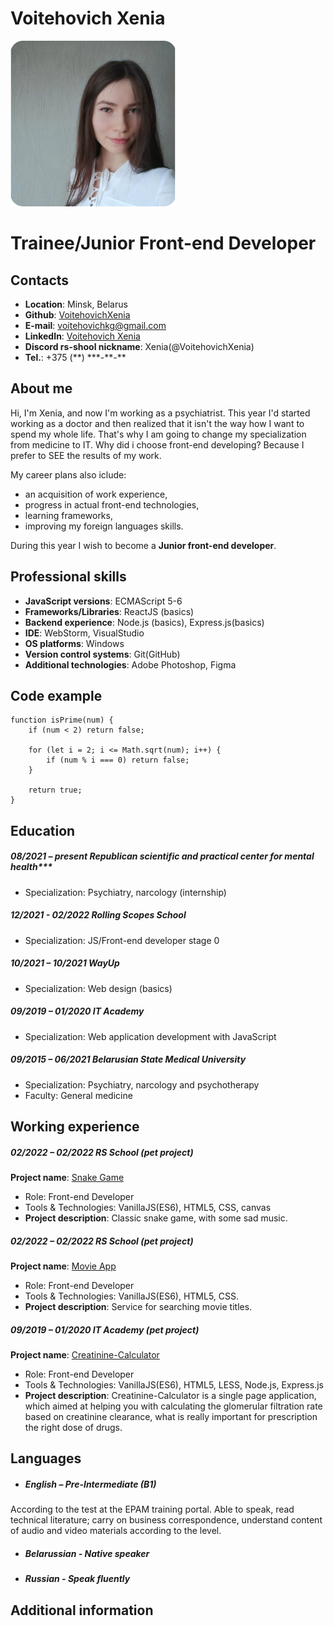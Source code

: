 # Voitehovich Xenia
![Photo](assets/img/photo.jpg)

# Trainee/Junior Front-end Developer

## Contacts
- **Location**: Minsk, Belarus
- **Github**: [VoitehovichXenia](https://github.com/VoitehovichXenia)
- **E-mail**: voitehovichkg@gmail.com
- **LinkedIn**: [Voitehovich Xenia](https://www.linkedin.com/in/xenia-voitehovich-12a48a1a0/)
- **Discord rs-shool nickname**: Xenia\(@VoitehovichXenia\)
- **Tel.**: +375 (\*\*) \*\*\*-\*\*-\*\*

## About me
Hi, I'm Xenia, and now I'm working as a psychiatrist. This year I'd started working as a doctor and then realized that it isn't the way how I want to spend my whole life. That's why I am going to change my specialization from medicine to IT. Why did i choose front-end developing? Because I prefer to SEE the results of my work.

My career plans also iclude:
- an acquisition of work experience, 
- progress in actual front-end technologies,  
- learning frameworks, 
- improving my foreign languages skills.

During this year I wish to become a **Junior front-end developer**.

## Professional skills
- **JavaScript versions**: ECMAScript 5-6
- **Frameworks/Libraries**: ReactJS (basics)
- **Backend experience**: Node.js (basics), Express.js(basics)
- **IDE**: WebStorm, VisualStudio
- **OS platforms**: Windows
- **Version control systems**: Git(GitHub)
- **Additional technologies**: Adobe Photoshop, Figma

## Code example
```
function isPrime(num) {
    if (num < 2) return false;
  
    for (let i = 2; i <= Math.sqrt(num); i++) {
        if (num % i === 0) return false;
    }
  
    return true;
}
```

## Education
##### 08/2021 – present Republican scientific and practical center for mental health***
- Specialization: Psychiatry, narcology (internship)

##### 12/2021 - 02/2022 Rolling Scopes School
- Specialization: JS/Front-end developer stage 0

##### 10/2021 – 10/2021 WayUp
- Specialization: Web design (basics)

##### 09/2019 – 01/2020 IT Academy
- Specialization: Web application development with JavaScript

##### 09/2015 – 06/2021 Belarusian State Medical University
- Specialization: Psychiatry, narcology and psychotherapy
- Faculty: General medicine

## Working experience
##### 02/2022 – 02/2022 RS School (pet project)
**Project name**: [Snake Game](https://rolling-scopes-school.github.io/voitehovichxenia-JSFEPRESCHOOL/random-game/)
- Role: Front-end Developer
- Tools & Technologies: VanillaJS(ES6), HTML5, CSS, canvas
- **Project description**: Classic snake game, with some sad music.

##### 02/2022 – 02/2022 RS School (pet project)
**Project name**: [Movie App](https://rolling-scopes-school.github.io/voitehovichxenia-JSFEPRESCHOOL/movie-app/)
- Role: Front-end Developer
- Tools & Technologies: VanillaJS(ES6), HTML5, CSS.
- **Project description**: Service for searching movie titles.

##### 09/2019 – 01/2020 IT Academy (pet project)
**Project name**: [Creatinine-Calculator](https://github.com/VoitehovichXenia/Creatinine-Calculator)
- Role: Front-end Developer
- Tools & Technologies: VanillaJS(ES6), HTML5, LESS, Node.js, Express.js
- **Project description**: Creatinine-Calculator is a single page application, which aimed at helping you with calculating the glomerular filtration rate based on creatinine clearance, what is really important for prescription the right dose of drugs.

## Languages
- ##### English – Pre-Intermediate (B1)
According to the test at the EPAM training portal.
Able to speak, read technical literature; carry on business correspondence, understand content of audio and video materials according to the level.
- ##### Belarussian - Native speaker
- ##### Russian - Speak fluently

## Additional information
